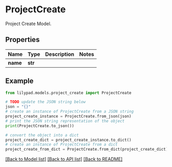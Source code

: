 # ProjectCreate

Project Create Model.

## Properties

Name | Type | Description | Notes
------------ | ------------- | ------------- | -------------
**name** | **str** |  | 

## Example

```python
from lilypad.models.project_create import ProjectCreate

# TODO update the JSON string below
json = "{}"
# create an instance of ProjectCreate from a JSON string
project_create_instance = ProjectCreate.from_json(json)
# print the JSON string representation of the object
print(ProjectCreate.to_json())

# convert the object into a dict
project_create_dict = project_create_instance.to_dict()
# create an instance of ProjectCreate from a dict
project_create_from_dict = ProjectCreate.from_dict(project_create_dict)
```
[[Back to Model list]](../README.md#documentation-for-models) [[Back to API list]](../README.md#documentation-for-api-endpoints) [[Back to README]](../README.md)


